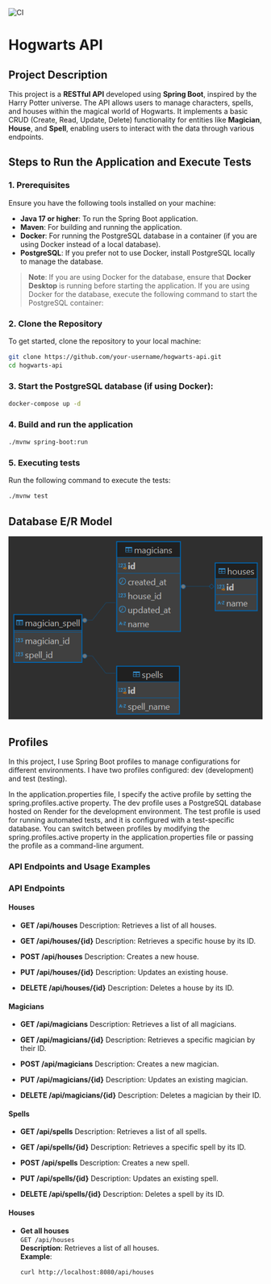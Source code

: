 ![CI](https://github.com/Carlassanchez24/Hogwarts-api/actions/workflows/ci.yml/badge.svg)

# Hogwarts API

## Project Description

This project is a **RESTful API** developed using **Spring Boot**, inspired by the Harry Potter universe. The API allows users to manage characters, spells, and houses within the magical world of Hogwarts. It implements a basic CRUD (Create, Read, Update, Delete) functionality for entities like **Magician**, **House**, and **Spell**, enabling users to interact with the data through various endpoints.

## Steps to Run the Application and Execute Tests

### 1. Prerequisites

Ensure you have the following tools installed on your machine:

- **Java 17 or higher**: To run the Spring Boot application.
- **Maven**: For building and running the application.
- **Docker**: For running the PostgreSQL database in a container (if you are using Docker instead of a local database).
- **PostgreSQL**: If you prefer not to use Docker, install PostgreSQL locally to manage the database.

> **Note**: If you are using Docker for the database, ensure that **Docker Desktop** is running before starting the application.
If you are using Docker for the database, execute the following command to start the PostgreSQL container:

### 2. **Clone the Repository**

To get started, clone the repository to your local machine:

```bash
git clone https://github.com/your-username/hogwarts-api.git
cd hogwarts-api
```

### 3. Start the PostgreSQL database (if using Docker):
```bash
docker-compose up -d
```

### 4. Build and run the application
```bash
./mvnw spring-boot:run
```

### 5. Executing tests
Run the following command to execute the tests:
```bash
./mvnw test
```

## Database E/R Model
![img.png](img.png)

## Profiles
In this project, I use Spring Boot profiles to manage configurations for different environments. I have two profiles configured: dev (development) and test (testing).

In the application.properties file, I specify the active profile by setting the spring.profiles.active property.
The dev profile uses a PostgreSQL database hosted on Render for the development environment.
The test profile is used for running automated tests, and it is configured with a test-specific database.
You can switch between profiles by modifying the spring.profiles.active property in the application.properties file or passing the profile as a command-line argument.

### API Endpoints and Usage Examples
### API Endpoints

#### Houses

- **GET /api/houses**
  Description: Retrieves a list of all houses.

- **GET /api/houses/{id}**
  Description: Retrieves a specific house by its ID.

- **POST /api/houses**
  Description: Creates a new house.

- **PUT /api/houses/{id}**
  Description: Updates an existing house.

- **DELETE /api/houses/{id}**
  Description: Deletes a house by its ID.

#### Magicians

- **GET /api/magicians**
  Description: Retrieves a list of all magicians.

- **GET /api/magicians/{id}**
  Description: Retrieves a specific magician by their ID.

- **POST /api/magicians**
  Description: Creates a new magician.

- **PUT /api/magicians/{id}**
  Description: Updates an existing magician.

- **DELETE /api/magicians/{id}**
  Description: Deletes a magician by their ID.

#### Spells

- **GET /api/spells**
  Description: Retrieves a list of all spells.

- **GET /api/spells/{id}**
  Description: Retrieves a specific spell by its ID.

- **POST /api/spells**
  Description: Creates a new spell.

- **PUT /api/spells/{id}**
  Description: Updates an existing spell.

- **DELETE /api/spells/{id}**
  Description: Deletes a spell by its ID.
#### Houses

- **Get all houses**  
  `GET /api/houses`  
  **Description**: Retrieves a list of all houses.  
  **Example**:
  ```bash
  curl http://localhost:8080/api/houses
